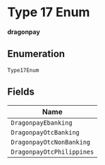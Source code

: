 
# Type 17 Enum

**dragonpay**

## Enumeration

`Type17Enum`

## Fields

| Name |
|  --- |
| `DragonpayEbanking` |
| `DragonpayOtcBanking` |
| `DragonpayOtcNonBanking` |
| `DragonpayOtcPhilippines` |

